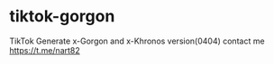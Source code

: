 # tiktok-gorgon
TikTok Generate x-Gorgon and x-Khronos version(0404) 
contact me https://t.me/nart82
